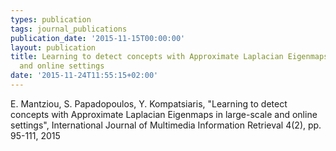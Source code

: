 ```yaml
---
types: publication
tags: journal_publications
publication_date: '2015-11-15T00:00:00'
layout: publication
title: Learning to detect concepts with Approximate Laplacian Eigenmaps in large-scale
  and online settings
date: '2015-11-24T11:55:15+02:00'
---
```

<p>E. Mantziou, S. Papadopoulos, Y. Kompatsiaris, "Learning to detect concepts with Approximate Laplacian Eigenmaps in large-scale and online settings", International Journal of Multimedia Information Retrieval 4(2), pp. 95-111, 2015</p>

